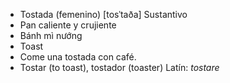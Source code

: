 - Tostada (femenino)	[tosˈtaða]	Sustantivo
- Pan caliente y crujiente
- Bánh mì nướng
- Toast
- Come una tostada con café.
- Tostar (to toast), tostador (toaster)	Latín: *tostare*